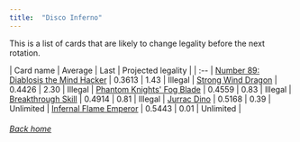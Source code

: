 ```yaml
---
title:  "Disco Inferno"
---
```


This is a list of cards that are likely to change legality before the next rotation.

| Card name | Average | Last | Projected legality |
| :-- |
[Number 89: Diablosis the Mind Hacker](https://db.ygoprodeck.com/card/?search=Number%2089:%20Diablosis%20the%20Mind%20Hacker) | 0.3613 | 1.43 | Illegal |
[Strong Wind Dragon](https://db.ygoprodeck.com/card/?search=Strong%20Wind%20Dragon) | 0.4426 | 2.30 | Illegal |
[Phantom Knights' Fog Blade](https://db.ygoprodeck.com/card/?search=Phantom%20Knights'%20Fog%20Blade) | 0.4559 | 0.83 | Illegal |
[Breakthrough Skill](https://db.ygoprodeck.com/card/?search=Breakthrough%20Skill) | 0.4914 | 0.81 | Illegal |
[Jurrac Dino](https://db.ygoprodeck.com/card/?search=Jurrac%20Dino) | 0.5168 | 0.39 | Unlimited |
[Infernal Flame Emperor](https://db.ygoprodeck.com/card/?search=Infernal%20Flame%20Emperor) | 0.5443 | 0.01 | Unlimited |

###### [Back home](index)
